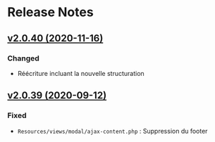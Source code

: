 # Release Notes

## [v2.0.40 (2020-11-16)](https://svn.tigreblanc.fr/presstify-plugins/cookie-law/tags/2.0.40...v2.0.40)

### Changed

- Réécriture incluant la nouvelle structuration

## [v2.0.39 (2020-09-12)](https://svn.tigreblanc.fr/presstify-plugins/cookie-law/tags/2.0.39...v2.0.39)

### Fixed

- `Resources/views/modal/ajax-content.php` : Suppression du footer
